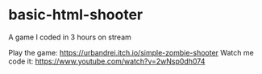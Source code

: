 # basic-html-shooter
A game I coded in 3 hours on stream

Play the game: https://urbandrei.itch.io/simple-zombie-shooter
Watch me code it: https://www.youtube.com/watch?v=2wNsp0dh074
